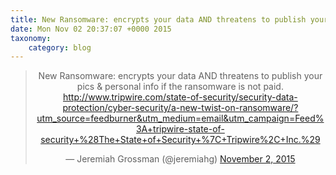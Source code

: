 ```yaml
---
title: New Ransomware: encrypts your data AND threatens to publish your pics &amp; personal info if the ransomware is not paid. http://www.tripwire.com/state-of-security/security-data-protection/cyber-security/a-new-twist-on-ransomware/?utm_source=feedburner&utm_medium=email&utm_campaign=Feed%3A+tripwire-state-of-security+%28The+State+of+Security+%7C+Tripwire%2C+Inc.%29
date: Mon Nov 02 20:37:07 +0000 2015
taxonomy:
    category: blog
---
```

<blockquote class="twitter-tweet" align="center" width="350"><p lang="en" dir="ltr">New Ransomware: encrypts your data AND threatens to publish your pics &amp; personal info if the ransomware is not paid. <a href="http://www.tripwire.com/state-of-security/security-data-protection/cyber-security/a-new-twist-on-ransomware/?utm_source=feedburner&utm_medium=email&utm_campaign=Feed%3A+tripwire-state-of-security+%28The+State+of+Security+%7C+Tripwire%2C+Inc.%29">http://www.tripwire.com/state-of-security/security-data-protection/cyber-security/a-new-twist-on-ransomware/?utm_source=feedburner&utm_medium=email&utm_campaign=Feed%3A+tripwire-state-of-security+%28The+State+of+Security+%7C+Tripwire%2C+Inc.%29</a></p>&mdash; Jeremiah Grossman (@jeremiahg) <a href="https://twitter.com/jeremiahg/status/661262330919940096">November 2, 2015</a></blockquote>
